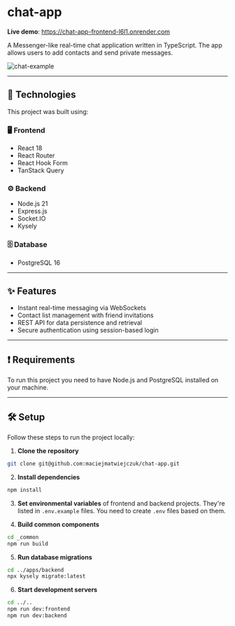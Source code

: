 # chat-app

**Live demo**: https://chat-app-frontend-l6l1.onrender.com

A Messenger-like real-time chat application written in TypeScript. The app allows users to add contacts and send private messages.

![chat-example](https://github.com/user-attachments/assets/483a3ff1-24b7-4839-97d0-534e3979dbde)

---

## 🚀 Technologies

This project was built using:

### 🖥️ Frontend

- React 18
- React Router
- React Hook Form
- TanStack Query

### ⚙️ Backend

- Node.js 21
- Express.js
- Socket.IO
- Kysely

### 🗄️ Database

- PostgreSQL 16

---

## ✨ Features

- Instant real-time messaging via WebSockets
- Contact list management with friend invitations
- REST API for data persistence and retrieval
- Secure authentication using session-based login

---

## ❗️ Requirements

To run this project you need to have Node.js and PostgreSQL installed on your machine.

---

## 🛠️ Setup

Follow these steps to run the project locally:

1. **Clone the repository**

```sh
git clone git@github.com:maciejmatwiejczuk/chat-app.git
```

2. **Install dependencies**

```sh
npm install
```

3. **Set environmental variables** of frontend and backend projects. They're listed in `.env.example` files. You need to create `.env` files based on them.

4. **Build common components**

```sh
cd _common
npm run build
```

5. **Run database migrations**

```sh
cd ../apps/backend
npx kysely migrate:latest
```

6. **Start development servers**

```sh
cd ../..
npm run dev:frontend
npm run dev:backend
```
